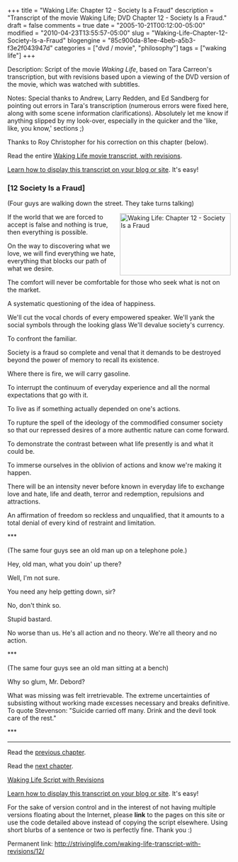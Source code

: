 +++
title = "Waking Life: Chapter 12 - Society Is a Fraud"
description = "Transcript of the movie Waking Life; DVD Chapter 12 - Society Is a Fraud."
draft = false
comments = true
date = "2005-10-21T00:12:00-05:00"
modified = "2010-04-23T13:55:57-05:00"
slug = "Waking-Life-Chapter-12-Society-Is-a-Fraud"
blogengine = "85c900da-81ee-4beb-a5b3-f3e2f043947d"
categories = ["dvd / movie", "philosophy"]
tags = ["waking life"]
+++

<div class="WPArticleInfo">
<p>
Description: Script of the movie <em>Waking Life</em>, based on Tara Carreon&#39;s transcription, but with revisions based upon a viewing of the DVD version of the movie, which was watched with subtitles. 
</p>
<p>
Notes: Special thanks to Andrew, Larry Redden, and Ed Sandberg for pointing out errors in Tara&#39;s transcription (numerous errors were fixed here, along with some scene information clarifications). Absolutely let me know if anything slipped by my look-over, especially in the quicker and the &#39;like, like, you know,&#39; sections ;) 
</p>
<p>
Thanks to Roy Christopher for his correction on this chapter (below). 
</p>
<p>
Read the entire <a href="https://wakinglifemovie.net/">Waking Life movie transcript, with revisions</a>. 
</p>
<p>
<a href="/words/post/Display-parts-of-the-Waking-Life-Transcript-on-your-site.aspx">Learn how to display this transcript on your blog or site</a>. It&#39;s easy!
</p>
</div>
<h3 class="waking_life_chapter">[<a id="twelve" name="twelve" title="twelve"></a>12 Society Is a Fraud] </h3>
<p>
(Four guys are walking down the street. They take turns talking) 
</p>
<p>
<a href="http://strivinglife.com/files/images/WakingLife/WakingLife_12_1.jpg" onclick="window.open(this.href);return false;"><img src="http://strivinglife.com/files/images/WakingLife/WakingLife_12_1_t.jpg" alt="Waking Life: Chapter 12 - Society Is a Fraud" width="250" height="140" align="right" /></a>If the world that we are forced to accept is false and nothing is true, then everything is possible. 
</p>
<p>
On the way to discovering what we love, we will find everything we hate, everything that blocks our path of what we desire. 
</p>
<p>
The comfort will never be comfortable for those who seek what is not on the market. 
</p>
<p>
A systematic questioning of the idea of happiness. 
</p>
<p>
We&#39;ll cut the vocal chords of every empowered speaker. We&#39;ll yank the social symbols through the looking glass We&#39;ll devalue society&#39;s currency. 
</p>
<p>
To confront the familiar. 
</p>
<p>
Society is a fraud so complete and venal that it demands to be destroyed beyond the power of memory to recall its existence. 
</p>
<p>
Where there is fire, we will carry gasoline. 
</p>
<p>
To interrupt the continuum of everyday experience and all the normal expectations that go with it. 
</p>
<p>
To live as if something actually depended on one&#39;s actions. 
</p>
<p>
To rupture the spell of the ideology of the commodified consumer society so that our repressed desires of a more authentic nature can come forward. 
</p>
<p>
To demonstrate the contrast between what life presently is and what it could be. 
</p>
<p>
To immerse ourselves in the oblivion of actions and know we&#39;re making it happen. 
</p>
<p>
There will be an intensity never before known in everyday life to exchange love and hate, life and death, terror and redemption, repulsions and attractions. 
</p>
<p>
An affirmation of freedom so reckless and unqualified, that it amounts to a total denial of every kind of restraint and limitation. 
</p>
<p>
*** 
</p>
<p>
(The same four guys see an old man up on a telephone pole.) 
</p>
<p>
Hey, old man, what you doin&#39; up there? 
</p>
<p>
Well, I&#39;m not sure. 
</p>
<p>
You need any help getting down, sir? 
</p>
<p>
No, don&#39;t think so. 
</p>
<p>
Stupid bastard. 
</p>
<p>
No worse than us. He&#39;s all action and no theory. We&#39;re all theory and no action. 
</p>
<p>
*** 
</p>
<p>
(The same four guys see an old man sitting at a bench) 
</p>
<p>
Why so glum, Mr. Debord? 
</p>
<p>
What was missing was felt irretrievable. The extreme uncertainties of subsisting without working made excesses necessary and breaks definitive. To quote Stevenson: &quot;Suicide carried off many. Drink and the devil took care of the rest.&quot; 
</p>
<p>
*** 
</p>
<hr />
<p>
Read the <a href="https://wakinglifemovie.net/transcript/chapter/11/">previous chapter</a>. 
</p>
<p>
Read the <a href="https://wakinglifemovie.net/transcript/chapter/13/">next chapter</a>. 
</p>
<p>
<a href="https://wakinglifemovie.net/">Waking Life Script with Revisions</a> 
</p>
<div class="tip">
<p>
<a href="/words/post/Display-parts-of-the-Waking-Life-Transcript-on-your-site.aspx">Learn how to display this transcript on your blog or site</a>. It&#39;s easy!
</p>
<p>
For the sake of version control and in the interest of not having multiple versions floating about the Internet, please <strong>link</strong> to the pages on this site or use the code detailed above instead of copying the script elsewhere. Using short blurbs of a sentence or two is perfectly fine. Thank you :) 
</p>
<p>
Permanent link: <a href="https://wakinglifemovie.net/transcript/chapter/12/">http://strivinglife.com/waking-life-transcript-with-revisions/12/</a> 
</p>
</div>

